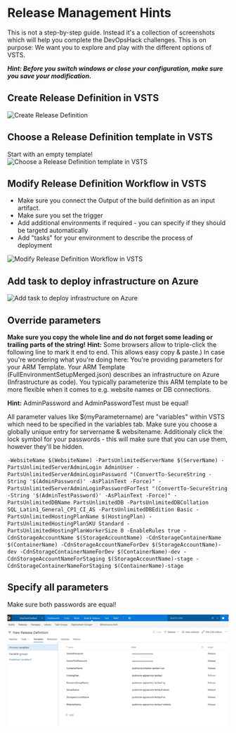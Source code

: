 
#  Release Management Hints
This is not a step-by-step guide. Instead it's a collection of screenshots which will help you complete the DevOpsHack challenges.
This is on purpose: We want you to explore and play with the different options of VSTS.

***Hint: Before you switch windows or close your configuration, make sure you save your modification.***

## Create Release Definition in VSTS
![Create Release Definition](/ReleaseManagement/images/releaseManagementAdd.jpg)

## Choose a Release Definition template in VSTS
Start with an empty template!
![Choose a Release Definition template in VSTS](/ReleaseManagement/images/releaseManagementTemplate.jpg)

## Modify Release Definition Workflow in VSTS
* Make sure you connect the Output of the build definition as an input artifact.
* Make sure you set the trigger
* Add additional environments if required - you can specify if they should be targetd automatically
* Add "tasks" for your environment to describe the process of deployment

![Modify Release Definition Workflow in VSTS](/ReleaseManagement/images/releaseManagementWorkflow.jpg)

## Add task to deploy infrastructure on Azure
![Add task to deploy infrastructure on Azure](/ReleaseManagement/images/releaseManagementRG.jpg)

## Override parameters

**Make sure you copy the whole line and do not forget some leading or trailing parts of the string!**
**Hint:** Some browsers allow to triple-click the following line to mark it end to end. This allows easy copy & paste.)
In case you're wondering what you're doing here:
You're providing parameters for your ARM Template. Your ARM Template (FullEnvironmentSetupMerged.json) describes an infrastructure on Azure (Infrastructure as code). You typically parameterize this ARM template to be more flexible when it comes to e.g. website names or DB connections.

**Hint:** AdminPassword and AdminPasswordTest must be equal!

All parameter values like  $(myParametername) are "variables" within VSTS which need to be specified in the variables tab. Make sure you choose a globally unique entry for  servername & websitename.
Additionaly click the lock symbol for your passwords - this will make sure that you can use them, however they'll be hidden.

  ``` 
  -WebsiteName $(WebsiteName) -PartsUnlimitedServerName $(ServerName) -PartsUnlimitedServerAdminLogin AdminUser -PartsUnlimitedServerAdminLoginPassword "(ConvertTo-SecureString -String '$(AdminPassword)' -AsPlainText -Force)" -PartsUnlimitedServerAdminLoginPasswordForTest "(ConvertTo-SecureString -String '$(AdminTestPassword)' -AsPlainText -Force)" -PartsUnlimitedDBName PartsUnlimitedDB -PartsUnlimitedDBCollation SQL_Latin1_General_CP1_CI_AS -PartsUnlimitedDBEdition Basic -PartsUnlimitedHostingPlanName $(HostingPlan) -PartsUnlimitedHostingPlanSKU Standard -PartsUnlimitedHostingPlanWorkerSize 0 -EnableRules true -CdnStorageAccountName $(StorageAccountName) -CdnStorageContainerName $(ContainerName) -CdnStorageAccountNameForDev $(StorageAccountName)-dev -CdnStorageContainerNameForDev $(ContainerName)-dev -CdnStorageAccountNameForStaging $(StorageAccountName)-stage -CdnStorageContainerNameForStaging $(ContainerName)-stage  
```



## Specify all parameters
Make sure both passwords are equal!

![Specify paras as parameters](/ReleaseManagement/images/releaseManagementParajpg.JPG)
